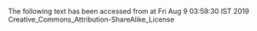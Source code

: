 The following text has been accessed from at Fri Aug 9 03:59:30 IST 2019
Creative_Commons_Attribution-ShareAlike_License
